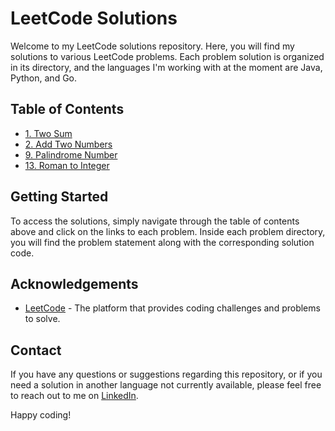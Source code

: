 # LeetCode Solutions

Welcome to my LeetCode solutions repository. Here, you will find my solutions to various LeetCode problems. Each problem solution is organized in its directory, and the languages I'm working with at the moment are Java, Python, and Go.

## Table of Contents

- [1. Two Sum](./1_Two_Sum/)
- [2. Add Two Numbers](./2_Add_Two_Numbers/)
- [9. Palindrome Number](./9_Palindrome_Number/)
- [13. Roman to Integer](./13_Roman_to_Integer/)

## Getting Started

To access the solutions, simply navigate through the table of contents above and click on the links to each problem. Inside each problem directory, you will find the problem statement along with the corresponding solution code.

## Acknowledgements

- [LeetCode](https://leetcode.com/) - The platform that provides coding challenges and problems to solve.

## Contact

If you have any questions or suggestions regarding this repository, or if you need a solution in another language not currently available, please feel free to reach out to me on [LinkedIn](https://www.linkedin.com/in/francisco-rodr%C3%ADguez-espinosa-a1a936117/).

Happy coding!

